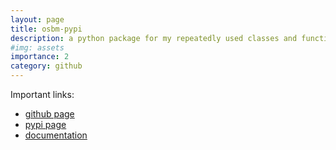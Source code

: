 ```yaml
---
layout: page
title: osbm-pypi
description: a python package for my repeatedly used classes and functions
#img: assets
importance: 2
category: github
---
```


Important links:
- [github page](https://github.com/osbm/osbm-pypi)
- [pypi page](https://pypi.org/project/osbm/)
- [documentation]()

